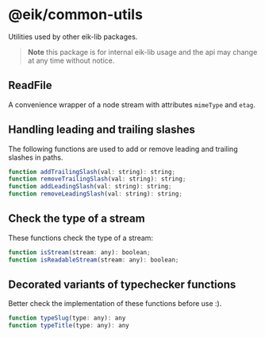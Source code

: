 # @eik/common-utils

Utilities used by other eik-lib packages.

> **Note**
this package is for internal eik-lib usage and the api may change at any time without notice.

## ReadFile

A convenience wrapper of a node stream with attributes `mimeType` and `etag`.

## Handling leading and trailing slashes

The following functions are used to add or remove leading and trailing slashes in paths.

```js
function addTrailingSlash(val: string): string;
function removeTrailingSlash(val: string): string;
function addLeadingSlash(val: string): string;
function removeLeadingSlash(val: string): string;
```

## Check the type of a stream

These functions check the type of a stream:
    
```js
function isStream(stream: any): boolean;
function isReadableStream(stream: any): boolean;
```

## Decorated variants of typechecker functions

Better check the implementation of these functions before use :).

```js
function typeSlug(type: any): any
function typeTitle(type: any): any
```